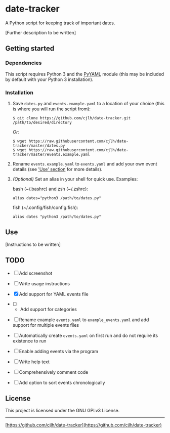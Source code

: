 # date-tracker

A Python script for keeping track of important dates.

[Further description to be written]


## Getting started


### Dependencies

This script requires Python 3 and the [PyYAML](https://pypi.python.org/pypi/PyYAML) module (this may be included by default with your Python 3 installation).


### Installation

1. Save `dates.py` and `events.example.yaml` to a location of your choice (this is where you will run the script from):

    ```
    $ git clone https://github.com/cjlh/date-tracker.git /path/to/desired/directory
    ```

   *Or:*

    ```
    $ wget https://raw.githubusercontent.com/cjlh/date-tracker/master/dates.py
    $ wget https://raw.githubusercontent.com/cjlh/date-tracker/master/events.example.yaml
    ```

2. Rename `events.example.yaml` to `events.yaml` and add your own event details (see ['Use' section](#use) for more details).

3. *(Optional)* Set an alias in your shell for quick use. Examples:

   bash (\~/.bashrc) and zsh (\~/.zshrc):

    ```
    alias dates="python3 /path/to/dates.py"
    ```

   fish (\~/.config/fish/config.fish):

    ```
    alias dates "python3 /path/to/dates.py"
    ```


## Use

[Instructions to be written]


## TODO

- [ ] Add screenshot
- [ ] Write usage instructions
- [x] Add support for YAML events file
- [ ] * Add support for categories
- [ ] Rename example `events.yaml` to `example_events.yaml` and add support for multiple events files
- [ ] Automatically create `events.yaml` on first run and do not require its existence to run
- [ ] Enable adding events via the program
- [ ] Write help text
- [ ] Comprehensively comment code
- [ ] Add option to sort events chronologically


## License

This project is licensed under the GNU GPLv3 License.

***
[https://github.com/cjlh/date-tracker](https://github.com/cjlh/date-tracker)
